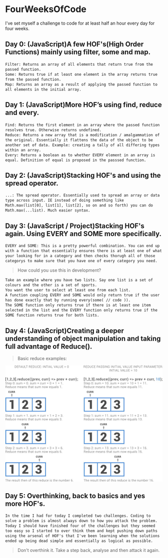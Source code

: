 # FourWeeksOfCode
I've set myself a challenge to code for at least half an hour every day for four weeks.

## Day 0: (JavaScript)A few HOF's(High Order Functions) mainly using filter, some and map.  


    Filter: Returns an array of all elements that return true from the passed function.  
    Some: Returns true if at least one element in the array returns true from the passed function.  
    Map: Returns an array as a result of applying the passed function to all elements in the initial array.  
    

## Day 1: (JavaScript)More HOF’s using find, reduce and every.  


    Find: Returns the first element in an array where the passed function resolves true. Otherwise returns undefined.  
    Reduce: Returns a new array that is a modification / amalgammation of the original. Essentially it flattens the data of the object to be another set of data. Example: creating a tally of all differing types within an array.  
    Every: Returns a boolean as to whether EVERY element in an array is equal. Definition of equal is proposed in the passsed function.   
    

## Day 2: (JavaScript)Stacking HOF's and using the spread operator.


    ...: The spread operator. Essentially used to spread an array or data type across input. IE instead of doing something like Math.max(list[0], list[1], list[2], so on and so forth) you can do Math.max(...list). Much easier syntax.
    
    
## Day 3: (JavaScript / Project)Stacking HOF's again. Using EVERY and SOME more specifically.


    EVERY and SOME: This is a pretty powerful combination. You can end up with a function that essentially ensures there is at least one of what your looking for in a category and then checks thorugh all of those categorys to make sure that you have one of every category you need. 
    
    
> How could you use this in development?


    Take an example where you have two lists. Say one list is a set of colours and the other is a set of sports.   
    You want the user to select at least one from each list.
    A function coupling EVERY and SOME would only return true if the user has done exactly that by running every(some( // code )). 
    The SOME function only returns true if there is at least one item selected in the list and the EVERY function only returns true if the SOME function returns true for both lists.
    
    
## Day 4: (JavaScript)Creating a deeper understanding of object manipulation and taking full advantage of Reduce().


> Basic reduce examples:


![alt text](https://raw.githubusercontent.com/CLLDesigns/FourWeeksOfCode/master/Resources/ReduceExample.jpg)


## Day 5: Overthinking, back to basics and yes more HOF's.


    In the time I had for today I completed two challenges. Coding to solve a problem is almost always down to how you attack the problem. Today I should have finished four of the challenges but they seemed too easy so I started to over think them and kept pushing down paths using the arsenal of HOF's that I've been learning when the solutions ended up being dead simple and essentially as logical as possible. 


> Don't overthink it. Take a step back, analyse and then attack it again.

